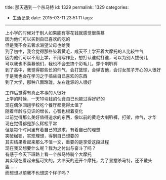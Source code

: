 title: 那天遇到一个杀马特
id: 1329
permalink: 1329
categories:
  - 生活记录
date: 2015-03-11 23:51:11
tags:
---

上小学的时候对于别人如果能有零花钱就感觉很羡慕   
因为他们可以买到自已喜欢的吃的    
但是我不会去奢求渴望父母也给我    
到了初中，我会觉得那些染着黄毛，成天不上学开着大摩托的人比较牛气    
因为他们可以不用上学，不用写作业，想打认谁就打谁，可以为别人拔份儿    
可以我也不羡慕他们，我也不会去搞个彩毛儿，穿个喇叭裤    
到了高中，我觉得那些长的帅气，会打篮球，会弹吉他，会讨女孩子开心的人很好    
于是我也会在学习之于搞些自已喜欢的东西    
到了大学，那种八面玲珑，左右逢源的人很好 
<!-- more -->   
工作后觉得有真正本事的人很好    
上学的时候，一天10块钱的伙食自已也能过得好好的    
现在偶尔回趟学校吃个餐厅都觉得太值了    
随着年龄与见识的增长，心智也根着变化    
以前觉得那么美好值得追求的东西，像以前的黄毛大喇叭裤，打架，帅气，才华    
现在觉得都是那么稀松平常    
但是每个时间里有着自已的追求，有着自已的理想    
突破枷锁，实现理想，得到自已想要的    
其实结果看起来那么不值一文，重要的是享受这段过程    
现在我又想要什么呢？我为之付出与奋斗了吗？    
有感于今天下班路上看一个杀马特骑个大摩托    
其实现在看起来挺可笑的，大冷天的还开个摩托，为了显摆杀马特，还不戴头盔……    
而想想以前我不也想这个样子吗？